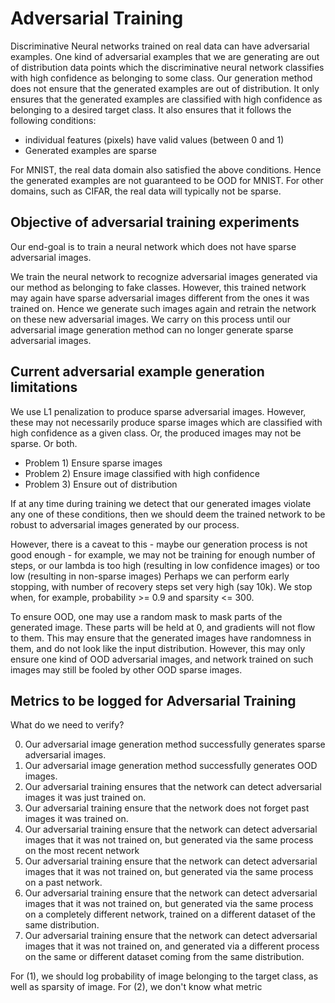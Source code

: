 # Adversarial Training

Discriminative Neural networks trained on real data can have adversarial examples.
One kind of adversarial examples that we are generating are out of distribution data points which the discriminative neural network classifies with high confidence as belonging to some class.
Our generation method does not ensure that the generated examples are out of distribution.
It only ensures that the generated examples are classified with high confidence as belonging to a desired target class.
It also ensures that it follows the following conditions:
* individual features (pixels) have valid values (between 0 and 1)
* Generated examples are sparse

For MNIST, the real data domain also satisfied the above conditions.
Hence the generated examples are not guaranteed to be OOD for MNIST.
For other domains, such as CIFAR, the real data will typically not be sparse.

## Objective of adversarial training experiments

Our end-goal is to train a neural network which does not have sparse adversarial images.

We train the neural network to recognize adversarial images generated via our method as belonging to fake classes.
However, this trained network may again have sparse adversarial images different from the ones it was trained on.
Hence we generate such images again and retrain the network on these new adversarial images.
We carry on this process until our adversarial image generation method can no longer generate sparse adversarial images. 

## Current adversarial example generation limitations
We use L1 penalization to produce sparse adversarial images.
However, these may not necessarily produce sparse images which are classified with high confidence as a given class.
Or, the produced images may not be sparse. Or both.

- Problem 1) Ensure sparse images
- Problem 2) Ensure image classified with high confidence
- Problem 3) Ensure out of distribution

If at any time during training we detect that our generated images violate any one of these conditions, then we should deem the trained network to be robust to adversarial images generated by our process.

However, there is a caveat to this - maybe our generation process is not good enough - for example, we may not be training for enough number of steps, or our lambda is too high (resulting in low confidence images) or too low (resulting in non-sparse images)
Perhaps we can perform early stopping, with number of recovery steps set very high (say 10k).
We stop when, for example, probability >= 0.9 and sparsity <= 300.

To ensure OOD, one may use a random mask to mask parts of the generated image.
These parts will be held at 0, and gradients will not flow to them.
This may ensure that the generated images have randomness in them, and do not look like the input distribution.
However, this may only ensure one kind of OOD adversarial images, and network trained on such images may still be fooled by other OOD sparse images.

## Metrics to be logged for Adversarial Training

What do we need to verify?

0. Our adversarial image generation method successfully generates sparse adversarial images.
1. Our adversarial image generation method successfully generates OOD images.
2. Our adversarial training ensures that the network can detect adversarial images it was just trained on.
3. Our adversarial training ensure that the network does not forget past images it was trained on.
4. Our adversarial training ensure that the network can detect adversarial images that it was not trained on, but generated via the same process on the most recent network
5. Our adversarial training ensure that the network can detect adversarial images that it was not trained on, but generated via the same process on a past network.
6. Our adversarial training ensure that the network can detect adversarial images that it was not trained on, but generated via the same process on a completely different network, trained on a different dataset of the same distribution.
7. Our adversarial training ensure that the network can detect adversarial images that it was not trained on, and generated via a different process on the same or different dataset coming from the same distribution.

For (1), we should log probability of image belonging to the target class, as well as sparsity of image.
For (2), we don't know what metric 